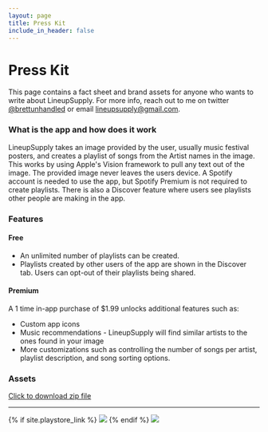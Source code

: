 ```yaml
---
layout: page
title: Press Kit
include_in_header: false
---
```


# Press Kit
This page contains a fact sheet and brand assets for anyone who wants to write about LineupSupply. For more info, reach out to me on twitter [@brettunhandled](https://twitter.com/brettunhandled) or email [lineupsupply@gmail.com](mailto:lineupsupply@gmail.com).

### What is the app and how does it work
LineupSupply takes an image provided by the user, usually music festival posters, and creates a playlist of songs from the Artist names in the image. This works by using Apple's Vision framework to pull any text out of the image. The provided image never leaves the users device. A Spotify account is needed to use the app, but Spotify Premium is not required to create playlists. There is also a Discover feature where users see playlists other people are making in the app.

### Features

#### Free
- An unlimited number of playlists can be created.
- Playlists created by other users of the app are shown in the Discover tab. Users can opt-out of their playlists being shared.

#### Premium
A 1 time in-app purchase of $1.99 unlocks additional features such as:
- Custom app icons
- Music recommendations - LineupSupply will find similar artists to the ones found in your image
- More customizations such as controlling the number of songs per artist, playlist description, and song sorting options.

### Assets

[Click to download zip file](https://www.lineup.supply/assets/press.zip)
________
<div class="downloadButtonsContainer">
    {% if site.playstore_link %}
        <a class="playStoreLink" href="{{site.playstore_link}}"><img class="playStore" src="assets/playstore.png"></a>
    {% endif %}
    <a class="appStoreLink" href="{{site.appstore_link}}"><img class="appStore" src="assets/appstore.png"></a>
</div>